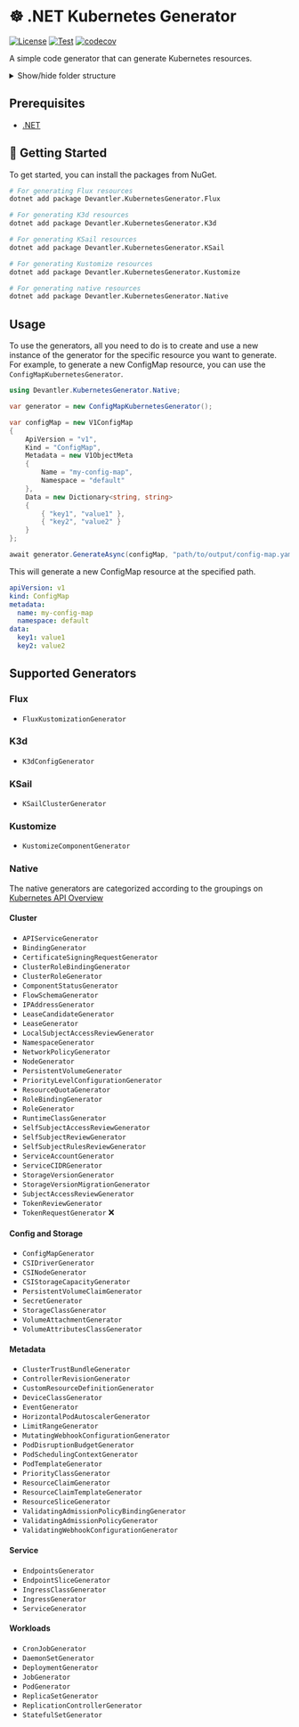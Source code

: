# ☸️ .NET Kubernetes Generator

[![License](https://img.shields.io/badge/License-Apache_2.0-blue.svg)](https://opensource.org/licenses/Apache-2.0)
[![Test](https://github.com/devantler/dotnet-kubernetes-generator/actions/workflows/test.yaml/badge.svg)](https://github.com/devantler/dotnet-kubernetes-generator/actions/workflows/test.yaml)
[![codecov](https://codecov.io/gh/devantler/dotnet-kubernetes-generator/graph/badge.svg?token=RhQPb4fE7z)](https://codecov.io/gh/devantler/dotnet-kubernetes-generator)

A simple code generator that can generate Kubernetes resources.

<details>
  <summary>Show/hide folder structure</summary>

<!-- readme-tree start -->
```
.
├── .github
│   └── workflows
├── Devantler.KubernetesGenerator.Core
├── Devantler.KubernetesGenerator.Flux
│   └── Models
│       ├── Dependencies
│       ├── Images
│       ├── KubeConfig
│       ├── Metadata
│       ├── Patches
│       ├── SecretRef
│       └── Sources
├── Devantler.KubernetesGenerator.Flux.Tests
│   └── K3dConfigGeneratorTests
├── Devantler.KubernetesGenerator.K3d
│   └── Models
├── Devantler.KubernetesGenerator.K3d.Tests
│   └── K3dConfigGeneratorTests
├── Devantler.KubernetesGenerator.KSail
│   └── Models
│       └── Registry
├── Devantler.KubernetesGenerator.KSail.Tests
│   └── KSailClusterGeneratorTests
├── Devantler.KubernetesGenerator.Kustomize
│   └── Models
│       ├── Generators
│       └── Patches
├── Devantler.KubernetesGenerator.Kustomize.Tests
│   └── KustomizeComponentGeneratorTests
├── Devantler.KubernetesGenerator.Native
│   ├── Cluster
│   ├── ConfigAndStorage
│   ├── Metadata
│   ├── Service
│   └── Workloads
└── Devantler.KubernetesGenerator.Native.Tests
    ├── ClusterTests
    │   ├── APIServiceGeneratorTests
    │   ├── BindingGeneratorTests
    │   ├── CertificateSigningRequestGeneratorTests
    │   ├── ClusterRoleBindingGeneratorTests
    │   ├── ClusterRoleGeneratorTests
    │   ├── ComponentStatusGeneratorTests
    │   ├── FlowSchemaGeneratorTests
    │   ├── IPAddressGeneratorTests
    │   ├── LeaseCandidateGeneratorTests
    │   ├── LeaseGeneratorTests
    │   ├── LocalSubjectAccessReviewGeneratorTests
    │   ├── NamespaceGeneratorTests
    │   ├── NetworkPolicyGeneratorTests
    │   ├── NodeGeneratorTests
    │   ├── PersistentVolumeGeneratorTests
    │   ├── PriorityLevelConfigurationGeneratorTests
    │   ├── ResourceQuotaGeneratorTests
    │   ├── RoleBindingGeneratorTests
    │   ├── RoleGeneratorTests
    │   ├── RuntimeClassGeneratorTests
    │   ├── SelfSubjectAccessReviewGeneratorTests
    │   ├── SelfSubjectReviewGeneratorTests
    │   ├── SelfSubjectRulesReviewGeneratorTests
    │   ├── ServiceAccountGeneratorTests
    │   ├── ServiceCIDRGeneratorTests
    │   ├── StorageVersionGeneratorTests
    │   ├── StorageVersionMigrationGeneratorTests
    │   ├── SubjectAccessReviewGeneratorTests
    │   └── TokenReviewGeneratorTests
    ├── ConfigAndStorageTests
    │   ├── CSIDriverGeneratorTests
    │   ├── CSINodeGeneratorTests
    │   ├── CSIStorageCapacityGeneratorTests
    │   ├── ConfigMapGeneratorTests
    │   ├── PersistentVolumeClaimGeneratorTests
    │   ├── SecretGeneratorTests
    │   ├── StorageClassGeneratorTests
    │   ├── VolumeAttachmentGeneratorTests
    │   └── VolumeAttributesClassGeneratorTests
    ├── MetadataTests
    │   ├── ClusterTrustBundleGeneratorTests
    │   ├── ControllerRevisionGeneratorTests
    │   ├── CustomResourceDefinitionGeneratorTests
    │   ├── DeviceClassGeneratorTests
    │   ├── EventGeneratorTests
    │   ├── HorizontalPodAutoscalerGeneratorTests
    │   ├── LimitRangeGeneratorTests
    │   ├── MutatingWebhookConfigurationGeneratorTests
    │   ├── PodDisruptionBudgetGeneratorTests
    │   ├── PodSchedulingContextGeneratorTests
    │   ├── PodTemplateGeneratorTests
    │   ├── PriorityClassGeneratorTests
    │   ├── ResourceClaimGeneratorTests
    │   ├── ResourceClaimTemplateGeneratorTests
    │   ├── ResourceSliceGeneratorTests
    │   ├── ValidatingAdmissionPolicyBindingGeneratorTests
    │   ├── ValidatingAdmissionPolicyGeneratorTests
    │   └── ValidatingWebhookConfigurationGeneratorTests
    ├── ServiceTests
    │   ├── EndpointSliceGeneratorTests
    │   ├── EndpointsGeneratorTests
    │   ├── IngressClassGeneratorTests
    │   ├── IngressGeneratorTests
    │   └── ServiceGeneratorTests
    └── WorkloadTests
        ├── CronJobGeneratorTests
        ├── DaemonSetGeneratorTests
        ├── DeploymentGeneratorTests
        ├── JobGeneratorTests
        ├── PodGeneratorTests
        ├── ReplicaSetGeneratorTests
        ├── ReplicationControllerGeneratorTests
        └── StatefulSetGeneratorTests

110 directories
```
<!-- readme-tree end -->

</details>

## Prerequisites

- [.NET](https://dotnet.microsoft.com/en-us/)

## 🚀 Getting Started

To get started, you can install the packages from NuGet.

```bash
# For generating Flux resources
dotnet add package Devantler.KubernetesGenerator.Flux

# For generating K3d resources
dotnet add package Devantler.KubernetesGenerator.K3d

# For generating KSail resources
dotnet add package Devantler.KubernetesGenerator.KSail

# For generating Kustomize resources
dotnet add package Devantler.KubernetesGenerator.Kustomize

# For generating native resources
dotnet add package Devantler.KubernetesGenerator.Native
```

## Usage

To use the generators, all you need to do is to create and use a new instance of the generator for the specific resource you want to generate. For example, to generate a new ConfigMap resource, you can use the `ConfigMapKubernetesGenerator`.

```csharp
using Devantler.KubernetesGenerator.Native;

var generator = new ConfigMapKubernetesGenerator();

var configMap = new V1ConfigMap
{
    ApiVersion = "v1",
    Kind = "ConfigMap",
    Metadata = new V1ObjectMeta
    {
        Name = "my-config-map",
        Namespace = "default"
    },
    Data = new Dictionary<string, string>
    {
        { "key1", "value1" },
        { "key2", "value2" }
    }
};

await generator.GenerateAsync(configMap, "path/to/output/config-map.yaml");
```

This will generate a new ConfigMap resource at the specified path.

```yaml
apiVersion: v1
kind: ConfigMap
metadata:
  name: my-config-map
  namespace: default
data:
  key1: value1
  key2: value2
```

## Supported Generators

### Flux

- `FluxKustomizationGenerator`

### K3d

- `K3dConfigGenerator`

### KSail

- `KSailClusterGenerator`

### Kustomize

- `KustomizeComponentGenerator`

### Native

The native generators are categorized according to the groupings on [Kubernetes API Overview](https://kubernetes.io/docs/reference/generated/kubernetes-api/v1.31)

#### Cluster

- `APIServiceGenerator`
- `BindingGenerator`
- `CertificateSigningRequestGenerator`
- `ClusterRoleBindingGenerator`
- `ClusterRoleGenerator`
- `ComponentStatusGenerator`
- `FlowSchemaGenerator`
- `IPAddressGenerator`
- `LeaseCandidateGenerator`
- `LeaseGenerator`
- `LocalSubjectAccessReviewGenerator`
- `NamespaceGenerator`
- `NetworkPolicyGenerator`
- `NodeGenerator`
- `PersistentVolumeGenerator`
- `PriorityLevelConfigurationGenerator`
- `ResourceQuotaGenerator`
- `RoleBindingGenerator`
- `RoleGenerator`
- `RuntimeClassGenerator`
- `SelfSubjectAccessReviewGenerator`
- `SelfSubjectReviewGenerator`
- `SelfSubjectRulesReviewGenerator`
- `ServiceAccountGenerator`
- `ServiceCIDRGenerator`
- `StorageVersionGenerator`
- `StorageVersionMigrationGenerator`
- `SubjectAccessReviewGenerator`
- `TokenReviewGenerator`
- `TokenRequestGenerator` ❌

#### Config and Storage

- `ConfigMapGenerator`
- `CSIDriverGenerator`
- `CSINodeGenerator`
- `CSIStorageCapacityGenerator`
- `PersistentVolumeClaimGenerator`
- `SecretGenerator`
- `StorageClassGenerator`
- `VolumeAttachmentGenerator`
- `VolumeAttributesClassGenerator`

#### Metadata

- `ClusterTrustBundleGenerator`
- `ControllerRevisionGenerator`
- `CustomResourceDefinitionGenerator`
- `DeviceClassGenerator`
- `EventGenerator`
- `HorizontalPodAutoscalerGenerator`
- `LimitRangeGenerator`
- `MutatingWebhookConfigurationGenerator`
- `PodDisruptionBudgetGenerator`
- `PodSchedulingContextGenerator`
- `PodTemplateGenerator`
- `PriorityClassGenerator`
- `ResourceClaimGenerator`
- `ResourceClaimTemplateGenerator`
- `ResourceSliceGenerator`
- `ValidatingAdmissionPolicyBindingGenerator`
- `ValidatingAdmissionPolicyGenerator`
- `ValidatingWebhookConfigurationGenerator`

#### Service

- `EndpointsGenerator`
- `EndpointSliceGenerator`
- `IngressClassGenerator`
- `IngressGenerator`
- `ServiceGenerator`

#### Workloads

- `CronJobGenerator`
- `DaemonSetGenerator`
- `DeploymentGenerator`
- `JobGenerator`
- `PodGenerator`
- `ReplicaSetGenerator`
- `ReplicationControllerGenerator`
- `StatefulSetGenerator`
